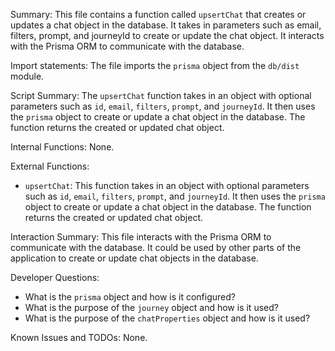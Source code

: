 Summary:
This file contains a function called `upsertChat` that creates or updates a chat object in the database. It takes in parameters such as email, filters, prompt, and journeyId to create or update the chat object. It interacts with the Prisma ORM to communicate with the database.

Import statements:
The file imports the `prisma` object from the `db/dist` module.

Script Summary:
The `upsertChat` function takes in an object with optional parameters such as `id`, `email`, `filters`, `prompt`, and `journeyId`. It then uses the `prisma` object to create or update a chat object in the database. The function returns the created or updated chat object.

Internal Functions:
None.

External Functions:
- `upsertChat`: This function takes in an object with optional parameters such as `id`, `email`, `filters`, `prompt`, and `journeyId`. It then uses the `prisma` object to create or update a chat object in the database. The function returns the created or updated chat object.

Interaction Summary:
This file interacts with the Prisma ORM to communicate with the database. It could be used by other parts of the application to create or update chat objects in the database.

Developer Questions:
- What is the `prisma` object and how is it configured?
- What is the purpose of the `journey` object and how is it used?
- What is the purpose of the `chatProperties` object and how is it used?

Known Issues and TODOs:
None.